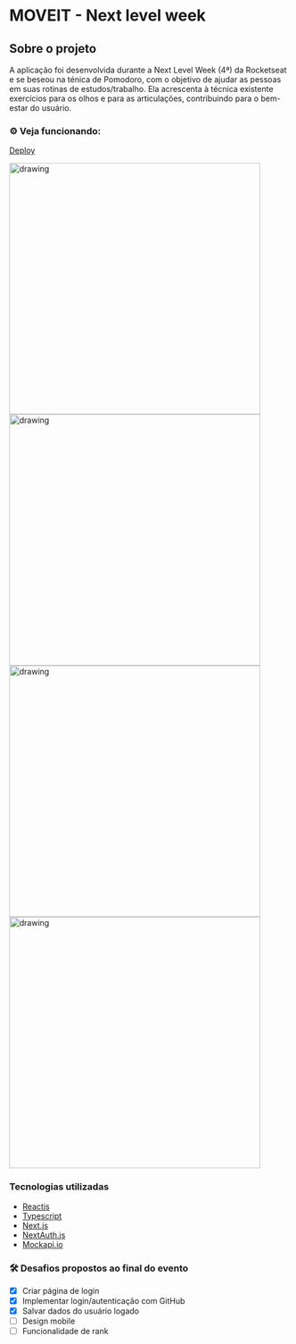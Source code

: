 

# MOVEIT - Next level week


## Sobre o projeto
A aplicação foi desenvolvida durante a  Next Level Week (4ª) da Rocketseat e se beseou na ténica de Pomodoro, com o objetivo de ajudar as pessoas em suas rotinas de estudos/trabalho. Ela acrescenta à técnica existente exercícios para os olhos e para as articulações, contribuindo para o bem-estar do usuário.

### ⚙️ Veja funcionando:
[Deploy](https://moveit-nextlevelweek-4.vercel.app/)

<img src="https://i.imgur.com/cYAl6RF.png" alt="drawing" width="450"/>  <img src="https://i.imgur.com/0CxRpON.png" alt="drawing" width="450"/>
<img src="https://i.imgur.com/QMfaJLQ.png" alt="drawing" width="450"/>  <img src="https://i.imgur.com/3kXOjBJ.png" alt="drawing" width="450"/> 

### Tecnologias utilizadas
- [Reactjs](https://pt-br.reactjs.org/)
- [Typescript](https://www.typescriptlang.org/)
- [Next.js ](https://nextjs.org/)
- [NextAuth.js](https://next-auth.js.org/)
- [Mockapi.io](https://mockapi.io/)

### 🛠️ Desafios propostos ao final do evento

- [x] Criar página de login
- [x] Implementar login/autenticação com GitHub
- [x] Salvar dados do usuário logado
- [ ] Design mobile
- [ ] Funcionalidade de rank
